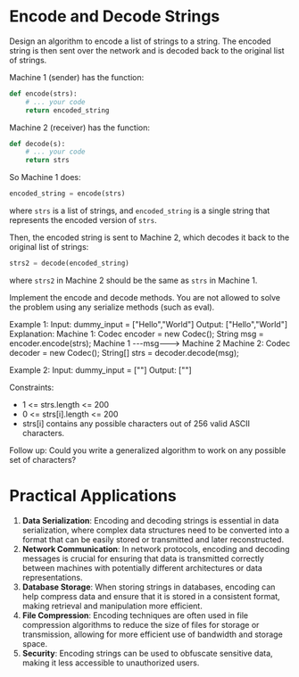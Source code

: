 # Encode and Decode Strings

Design an algorithm to encode a list of strings to a string. The encoded string is then sent over the network and is decoded back to the original list of strings.

Machine 1 (sender) has the function:

```python
def encode(strs):
    # ... your code
    return encoded_string
```

Machine 2 (receiver) has the function:

```python
def decode(s):
    # ... your code
    return strs
```

So Machine 1 does:

```python
encoded_string = encode(strs)
```

where `strs` is a list of strings, and `encoded_string` is a single string that represents the encoded version of `strs`.

Then, the encoded string is sent to Machine 2, which decodes it back to the original list of strings:

```python
strs2 = decode(encoded_string)
```

where `strs2` in Machine 2 should be the same as `strs` in Machine 1.

Implement the encode and decode methods.
You are not allowed to solve the problem using any serialize methods (such as eval).

Example 1:
Input: dummy_input = ["Hello","World"]
Output: ["Hello","World"]
Explanation:
Machine 1:
Codec encoder = new Codec();
String msg = encoder.encode(strs);
Machine 1 ---msg---> Machine 2
Machine 2:
Codec decoder = new Codec();
String[] strs = decoder.decode(msg);

Example 2:
Input: dummy_input = [""]
Output: [""]

Constraints:

- 1 <= strs.length <= 200
- 0 <= strs[i].length <= 200
- strs[i] contains any possible characters out of 256 valid ASCII characters.

Follow up: Could you write a generalized algorithm to work on any possible set of characters?

# Practical Applications

1. **Data Serialization**: Encoding and decoding strings is essential in data serialization, where complex data structures need to be converted into a format that can be easily stored or transmitted and later reconstructed.
2. **Network Communication**: In network protocols, encoding and decoding messages is crucial for ensuring that data is transmitted correctly between machines with potentially different architectures or data representations.
3. **Database Storage**: When storing strings in databases, encoding can help compress data and ensure that it is stored in a consistent format, making retrieval and manipulation more efficient.
4. **File Compression**: Encoding techniques are often used in file compression algorithms to reduce the size of files for storage or transmission, allowing for more efficient use of bandwidth and storage space.
5. **Security**: Encoding strings can be used to obfuscate sensitive data, making it less accessible to unauthorized users.
